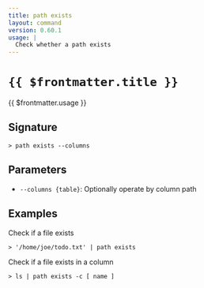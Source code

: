```yaml
---
title: path exists
layout: command
version: 0.60.1
usage: |
  Check whether a path exists
---
```


# `{{ $frontmatter.title }}`

<div style='white-space: pre-wrap;'>{{ $frontmatter.usage }}</div>

## Signature

`> path exists --columns`

## Parameters

- `--columns {table}`: Optionally operate by column path

## Examples

Check if a file exists

```shell
> '/home/joe/todo.txt' | path exists
```

Check if a file exists in a column

```shell
> ls | path exists -c [ name ]
```
